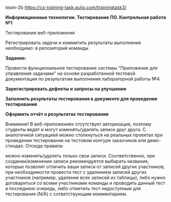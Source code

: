 team-2b https://cs-training-task.qulix.com/trainingtask3/

**Информационные технологии. Тестирование ПО. Контрольная работа №1**

Тестирование веб-приложения

Регистрировать задачи и коммитить результаты выполнения необходимо: в репозиторий команды

**Задание:**

Провести функциональное тестирование системы "Приложение для управления задачами" на основе разработанной тестовой документации по результатам выполнения лабораторной работы №4.

**Зарегистрировать дефекты и запросы на улучшение**

**Заполнить результаты тестирования в документе для проведения тестирования**

**Оформить отчёт о результатах тестирования**

Внимание! В веб-приложениях отсутствует авторизация, поэтому студенты видят и могут изменять/удалять записи друг друга. С аналогичной ситуацией можно столкнуться на реальных проектах при проведении тестирования на тестовом контуре заказчиков или демо-стендах. Отсюда правила:

можно изменять/удалять только свои записи. Соответственно, при создании/изменении записи рекомендуется выбирать названия, которые позволят отличить ваши записи от записей других участников; при необходимости провести тест с удалением записей других участников (например, удаление всех записей из таблицы), либо нужно договариться со всеми участниками команды и проводить данный тест в последнюю очередь, либо отметить тест недоступным для тестирования (N/A) с сответствующим комментарием.

